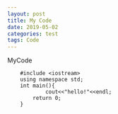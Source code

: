 ```yaml
---
layout: post
title: My Code
date: 2019-05-02
categories: test
tags: Code
---
```


MyCode

		#include <iostream>
		using namespace std;
		int main(){
 			 	cout<<"hello!"<<endl; 
  			return 0;		
		}
